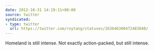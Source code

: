 ```yaml
---
date: 2012-10-31 14:19:11+00:00
source: twitter
syndicated:
- type: twitter
  url: https://twitter.com/roytang/statuses/263646300472483840/
---
```


Homeland is still intense. Not exactly action-packed, but still intense.